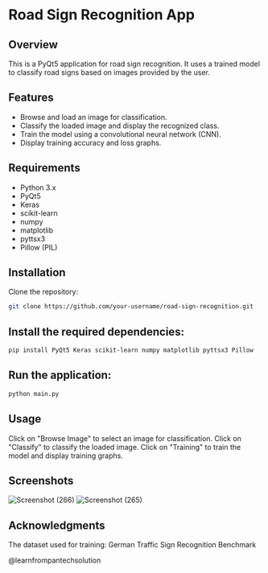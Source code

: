 # Road Sign Recognition App

## Overview

This is a PyQt5 application for road sign recognition. It uses a trained model to classify road signs based on images provided by the user.

## Features

- Browse and load an image for classification.
- Classify the loaded image and display the recognized class.
- Train the model using a convolutional neural network (CNN).
- Display training accuracy and loss graphs.

## Requirements

- Python 3.x
- PyQt5
- Keras
- scikit-learn
- numpy
- matplotlib
- pyttsx3
- Pillow (PIL)

## Installation
Clone the repository:

   ```bash
   git clone https://github.com/your-username/road-sign-recognition.git
   ```
## Install the required dependencies:
   ```bash
   pip install PyQt5 Keras scikit-learn numpy matplotlib pyttsx3 Pillow
   ```
## Run the application:

   ```bash
python main.py
   ```
## Usage
Click on "Browse Image" to select an image for classification.
Click on "Classify" to classify the loaded image.
Click on "Training" to train the model and display training graphs.
## Screenshots
![Screenshot (266)](https://github.com/kaniyamudhan/Traffic-Sign-Recognition-TSR-/assets/112994943/b2bcc136-56c4-4788-9927-60ade51bfbf3)
![Screenshot (265)](https://github.com/kaniyamudhan/Traffic-Sign-Recognition-TSR-/assets/112994943/c6e95202-dec4-45b5-8e9b-10dc0a1dc79b)

## Acknowledgments
The dataset used for training: German Traffic Sign Recognition Benchmark





@learnfrompantechsolution
